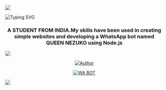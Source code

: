 <a><img src='https://i.imgur.com/LyHic3i.gif'/></a>

![Typing SVG](https://readme-typing-svg.demolab.com?font=Ribeye&size=50&pause=1000&color=3F00FF&center=true&width=900&height=100&lines=ITZ%20ME;%20ITZ-ME%20GOD%20ZENITSU)
<h3 align="center">A STUDENT FROM INDIA.My skills have been used in creating simple websites and developing a WhatsApp bot named QUEEN NEZUKO using Node.js</h3>

<a><img src='https://i.imgur.com/LyHic3i.gif'/></a>

<p align="center">
<a href="https://github.com/godzenitsu"><img title="Author" src="https://img.shields.io/badge/AUTHOR-GOD ZENITSU-black.svg?style=for-the-badge&logo=github"></a>

<p align="center">
<a href="https://github.com/godzenitsu/QUEEN-NEZUKO"><img title="WA BOT" src="https://img.shields.io/badge/QUEEN-NEZUKO-black.svg?style=for-the-badge&logo=github"></a>

<a><img src='https://i.imgur.com/fVrANat.jpeg'/></a>
